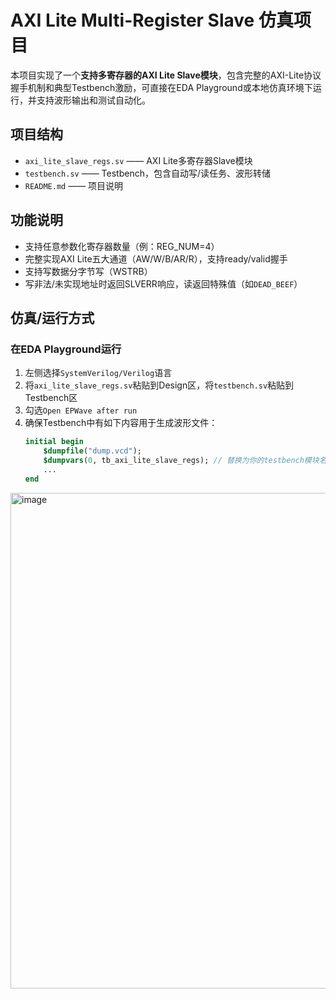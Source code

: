 # AXI Lite Multi-Register Slave 仿真项目

本项目实现了一个**支持多寄存器的AXI Lite Slave模块**，包含完整的AXI-Lite协议握手机制和典型Testbench激励，可直接在EDA Playground或本地仿真环境下运行，并支持波形输出和测试自动化。

## 项目结构

- `axi_lite_slave_regs.sv` —— AXI Lite多寄存器Slave模块
- `testbench.sv`           —— Testbench，包含自动写/读任务、波形转储
- `README.md`              —— 项目说明

## 功能说明

- 支持任意参数化寄存器数量（例：REG_NUM=4）
- 完整实现AXI Lite五大通道（AW/W/B/AR/R），支持ready/valid握手
- 支持写数据分字节写（WSTRB）
- 写非法/未实现地址时返回SLVERR响应，读返回特殊值（如`DEAD_BEEF`）

## 仿真/运行方式

### **在EDA Playground运行**

1. 左侧选择`SystemVerilog/Verilog`语言
2. 将`axi_lite_slave_regs.sv`粘贴到Design区，将`testbench.sv`粘贴到Testbench区
3. 勾选`Open EPWave after run`
4. 确保Testbench中有如下内容用于生成波形文件：
   ```systemverilog
   initial begin
       $dumpfile("dump.vcd");
       $dumpvars(0, tb_axi_lite_slave_regs); // 替换为你的testbench模块名
       ...
   end
<img width="1830" height="793" alt="image" src="https://github.com/user-attachments/assets/f7f9d581-655e-47d7-9316-0cabdb5e841d" />

